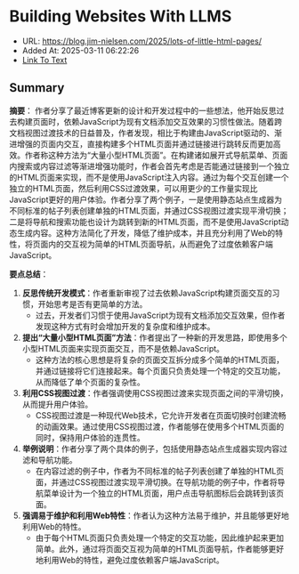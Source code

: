 # Building Websites With LLMS
- URL: https://blog.jim-nielsen.com/2025/lots-of-little-html-pages/
- Added At: 2025-03-11 06:22:26
- [Link To Text](2025-03-11-building-websites-with-llms_raw.md)

## Summary
**摘要**：
作者分享了最近博客更新的设计和开发过程中的一些想法，他开始反思过去构建页面时，依赖JavaScript为现有文档添加交互效果的习惯性做法。随着跨文档视图过渡技术的日益普及，作者发现，相比于构建由JavaScript驱动的、渐进增强的页面内交互，直接构建多个HTML页面并通过链接进行跳转反而更加高效。作者称这种方法为“大量小型HTML页面”。在构建诸如展开式导航菜单、页面内搜索或内容过滤等渐进增强功能时，作者会首先考虑是否能通过链接到一个独立的HTML页面来实现，而不是使用JavaScript注入内容。通过为每个交互创建一个独立的HTML页面，然后利用CSS过渡效果，可以用更少的工作量实现比JavaScript更好的用户体验。作者分享了两个例子，一是使用静态站点生成器为不同标准的帖子列表创建单独的HTML页面，并通过CSS视图过渡实现平滑切换；二是将导航和搜索功能也设计为跳转到新的HTML页面，而不是使用JavaScript动态生成内容。这种方法简化了开发，降低了维护成本，并且充分利用了Web的特性，将页面内的交互视为简单的HTML页面导航，从而避免了过度依赖客户端JavaScript。

**要点总结**：
1.  **反思传统开发模式**：作者重新审视了过去依赖JavaScript构建页面交互的习惯，开始思考是否有更简单的方法。
    *   过去，开发者们习惯于使用JavaScript为现有文档添加交互效果，但作者发现这种方式有时会增加开发的复杂度和维护成本。
2.  **提出“大量小型HTML页面”方法**：作者提出了一种新的开发思路，即使用多个小型HTML页面来实现页面交互，而不是依赖JavaScript。
    *   这种方法的核心思想是将复杂的页面交互拆分成多个简单的HTML页面，并通过链接将它们连接起来。每个页面只负责处理一个特定的交互功能，从而降低了单个页面的复杂性。
3.  **利用CSS视图过渡**：作者强调使用CSS视图过渡来实现页面之间的平滑切换，从而提升用户体验。
    *   CSS视图过渡是一种现代Web技术，它允许开发者在页面切换时创建流畅的动画效果。通过使用CSS视图过渡，作者能够在使用多个HTML页面的同时，保持用户体验的连贯性。
4.  **举例说明**：作者分享了两个具体的例子，包括使用静态站点生成器实现内容过滤和导航功能。
    *   在内容过滤的例子中，作者为不同标准的帖子列表创建了单独的HTML页面，并通过CSS视图过渡实现平滑切换。在导航功能的例子中，作者将导航菜单设计为一个独立的HTML页面，用户点击导航图标后会跳转到该页面。
5.  **强调易于维护和利用Web特性**：作者认为这种方法易于维护，并且能够更好地利用Web的特性。
    *   由于每个HTML页面只负责处理一个特定的交互功能，因此维护起来更加简单。此外，通过将页面交互视为简单的HTML页面导航，作者能够更好地利用Web的特性，避免过度依赖客户端JavaScript。
